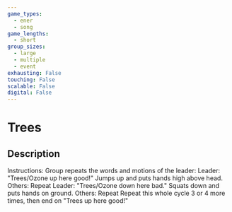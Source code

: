 ```yaml
---
game_types:
  - ener
  - song
game_lengths:
  - short
group_sizes:
  - large
  - multiple
  - event
exhausting: False
touching: False
scalable: False
digital: False
---
```

# Trees

## Description
Instructions: Group repeats the words and motions of the leader:
Leader: "Trees/Ozone up here good!" Jumps up and puts hands high above head.
Others: Repeat
Leader: "Trees/Ozone down here bad." Squats down and puts hands on ground. Others: Repeat
Repeat this whole cycle 3 or 4 more times, then end on "Trees up here good!"
